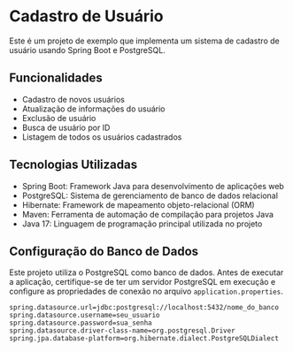 # Cadastro de Usuário

Este é um projeto de exemplo que implementa um sistema de cadastro de usuário usando Spring Boot e PostgreSQL.

## Funcionalidades

- Cadastro de novos usuários
- Atualização de informações do usuário
- Exclusão de usuário
- Busca de usuário por ID
- Listagem de todos os usuários cadastrados

## Tecnologias Utilizadas

- Spring Boot: Framework Java para desenvolvimento de aplicações web
- PostgreSQL: Sistema de gerenciamento de banco de dados relacional
- Hibernate: Framework de mapeamento objeto-relacional (ORM)
- Maven: Ferramenta de automação de compilação para projetos Java
- Java 17: Linguagem de programação principal utilizada no projeto

## Configuração do Banco de Dados

Este projeto utiliza o PostgreSQL como banco de dados. Antes de executar a aplicação, certifique-se de ter um servidor PostgreSQL em execução e configure as propriedades de conexão no arquivo `application.properties`.

```properties
spring.datasource.url=jdbc:postgresql://localhost:5432/nome_do_banco
spring.datasource.username=seu_usuario
spring.datasource.password=sua_senha
spring.datasource.driver-class-name=org.postgresql.Driver
spring.jpa.database-platform=org.hibernate.dialect.PostgreSQLDialect
